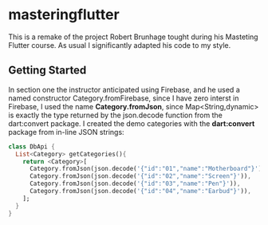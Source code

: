 # masteringflutter

This is a remake of the project Robert Brunhage tought during his Masteting Flutter course. As usual I significantly adapted his code to my style.

## Getting Started

In section one the instructor anticipated using Firebase, and he used a named constructor Category.fromFirebase, since I have zero interst in Firebase, I used the name **Category.fromJson**, since Map<String,dynamic> is exactly the type returned by the json.decode function from the dart:convert package.
I created the demo categories with the **dart:convert** package from in-line JSON strings:
```dart
class DbApi {
  List<Category> getCategories(){
    return <Category>[
      Category.fromJson(json.decode('{"id":"01","name":"Motherboard"}')),
      Category.fromJson(json.decode('{"id":"02","name":"Screen"}')),
      Category.fromJson(json.decode('{"id":"03","name":"Pen"}')),
      Category.fromJson(json.decode('{"id":"04","name":"Earbud"}')),
    ];
  }
}
```